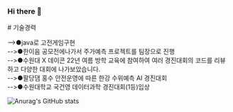 ### Hi there 👋

<!--
**dohun-mat/dohun-mat** is a ✨ _special_ ✨ repository because its `README.md` (this file) appears on your GitHub profile.

Here are some ideas to get you started:

- 🔭 I’m currently working on ...
- 🌱 I’m currently learning ...
- 👯 I’m looking to collaborate on ...
- 🤔 I’m looking for help with ...
- 💬 Ask me about ...
- 📫 How to reach me: ...
- 😄 Pronouns: ...
- ⚡ Fun fact: ...

--># 기술경력  
-->●java로 고전게임구현  
-->●한이음 공모전에나가서 주가예측 프로젝트를 팀장으로 진행  
-->●수원대 X 데이콘 22년 여름 방학 교육에 참여하여 여러 경진대회의 코드를 리뷰하고 다양한 대회에 나가보았습니다.  
-->●팔당댐 홍수 안전운영에 따른 한강 수위예측 AI 경진대회  
-->●수원대학교 국건영 데이터과학 경진대회(1등)입상  


![Anurag's GitHub stats](https://github-readme-stats.vercel.app/api?username=dohun-mat&show_icons=true&theme=radical)
